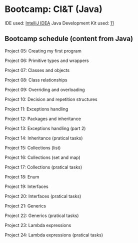 # Bootcamp: CI&T (Java)

IDE used: [IntelliJ IDEA](https://www.jetbrains.com/idea/)
Java Development Kit used: [11](https://www.oracle.com/java/technologies/downloads/)

## Bootcamp schedule (content from Java)
Project 05: Creating my first program

Project 06: Primitive types and wrappers

Project 07: Classes and objects

Project 08: Class relationships

Project 09: Overriding and overloading

Project 10: Decision and repetition structures

Project 11: Exceptions handling

Project 12: Packages and inheritance

Project 13: Exceptions handling (part 2)

Project 14: Inheritance (pratical tasks)

Project 15: Collections (list)

Project 16: Collections (set and map)

Project 17: Collections (pratical tasks)

Project 18: Enum

Project 19: Interfaces

Project 20: Interfaces (pratical tasks)

Project 21: Generics

Project 22: Generics (pratical tasks)

Project 23: Lambda expressions

Project 24: Lambda expressions (pratical tasks)